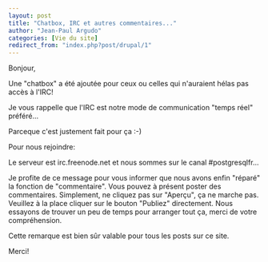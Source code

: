 ```yaml
---
layout: post
title: "Chatbox, IRC et autres commentaires..."
author: "Jean-Paul Argudo"
categories: [Vie du site]
redirect_from: "index.php?post/drupal/1"
---
```



<p></p>

<!--more-->


Bonjour,

Une "chatbox" a été ajoutée pour ceux ou celles qui n'auraient hélas pas accès à l'IRC!

Je vous rappelle que l'IRC est notre mode de communication "temps réel" préféré...

Parceque c'est justement fait pour ça :-)

Pour nous rejoindre:

Le serveur est irc.freenode.net et nous sommes sur le canal #postgresqlfr...

Je profite de ce message pour vous informer que nous avons enfin "réparé" la fonction de "commentaire". Vous pouvez à présent poster des commentaires. Simplement, ne cliquez pas sur "Aperçu", ça ne marche pas. Veuillez à la place cliquer sur le bouton "Publiez" directement. Nous essayons de trouver un peu de temps pour arranger tout ça, merci de votre compréhension.

Cette remarque est bien sûr valable pour tous les posts sur ce site.

Merci!